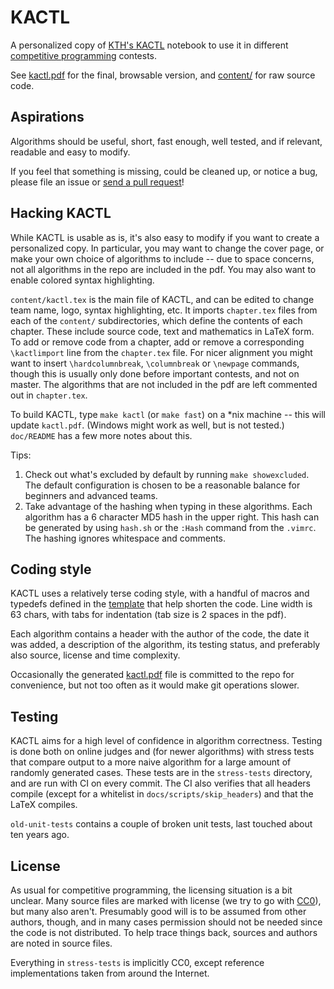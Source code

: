 # KACTL

A personalized copy of [KTH's
KACTL](https://github.com/kth-competitive-programming/kactl) notebook to use it
in different [competitive
programming](https://en.wikipedia.org/wiki/Competitive_programming) contests.

See [kactl.pdf](./kactl.pdf) for the final, browsable version, and
[content/](./content) for raw source code.

## Aspirations

Algorithms should be useful, short, fast enough, well tested, and if relevant,
readable and easy to modify.

If you feel that something is missing, could be cleaned up, or notice a bug,
please file an issue or [send a pull
request](https://help.github.com/articles/fork-a-repo/)!

## Hacking KACTL

While KACTL is usable as is, it's also easy to modify if you want to create a
personalized copy.  In particular, you may want to change the cover page, or
make your own choice of algorithms to include -- due to space concerns, not all
algorithms in the repo are included in the pdf.  You may also want to enable
colored syntax highlighting.

`content/kactl.tex` is the main file of KACTL, and can be edited to change team
name, logo, syntax highlighting, etc.  It imports `chapter.tex` files from each
of the `content/` subdirectories, which define the contents of each chapter.
These include source code, text and mathematics in LaTeX form.  To add or remove
code from a chapter, add or remove a corresponding `\kactlimport` line from the
`chapter.tex` file.  For nicer alignment you might want to insert
`\hardcolumnbreak`, `\columnbreak` or `\newpage` commands, though this is
usually only done before important contests, and not on master.  The algorithms
that are not included in the pdf are left commented out in `chapter.tex`.

To build KACTL, type `make kactl` (or `make fast`) on a \*nix machine -- this
will update `kactl.pdf`.  (Windows might work as well, but is not tested.)
`doc/README` has a few more notes about this.

Tips:
  1. Check out what's excluded by default by running `make showexcluded`.
     The default configuration is chosen to be a reasonable balance for beginners
     and advanced teams.
  2. Take advantage of the hashing when typing in these algorithms. Each
     algorithm has a 6 character MD5 hash in the upper right. This hash can be
     generated by using `hash.sh` or the `:Hash` command from the `.vimrc`. The
     hashing ignores whitespace and comments.

## Coding style

KACTL uses a relatively terse coding style, with a handful of macros and
typedefs defined in the [template](./content/contest/template.cpp) that help
shorten the code.  Line width is 63 chars, with tabs for indentation (tab size
is 2 spaces in the pdf).

Each algorithm contains a header with the author of the code, the date it was
added, a description of the algorithm, its testing status, and preferably also
source, license and time complexity.

Occasionally the generated [kactl.pdf](./kactl.pdf) file is committed to the
repo for convenience, but not too often as it would make git operations slower.

## Testing

KACTL aims for a high level of confidence in algorithm correctness.  Testing is
done both on online judges and (for newer algorithms) with stress tests that
compare output to a more naive algorithm for a large amount of randomly
generated cases.  These tests are in the `stress-tests` directory, and are run
with CI on every commit. The CI also verifies that all headers compile (except
for a whitelist in `docs/scripts/skip_headers`) and that the LaTeX compiles.

`old-unit-tests` contains a couple of broken unit tests, last touched about ten
years ago.

## License

As usual for competitive programming, the licensing situation is a bit unclear.
Many source files are marked with license (we try to go with
[CC0](https://creativecommons.org/share-your-work/public-domain/cc0/)), but many
also aren't.  Presumably good will is to be assumed from other authors, though,
and in many cases permission should not be needed since the code is not
distributed.  To help trace things back, sources and authors are noted in source
files.

Everything in `stress-tests` is implicitly CC0, except reference implementations
taken from around the Internet.
